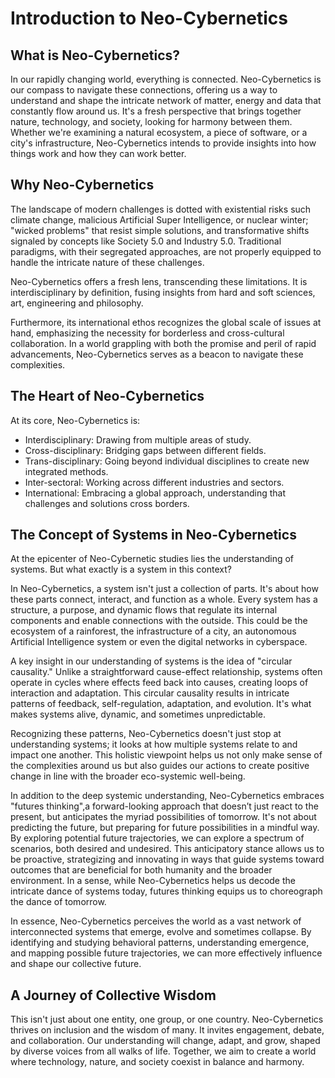 # Introduction to Neo-Cybernetics

## What is Neo-Cybernetics?

In our rapidly changing world, everything is connected. Neo-Cybernetics is our compass to navigate these connections, offering us a way to understand and shape the intricate network of matter, energy and data that constantly flow around us. It's a fresh perspective that brings together nature, technology, and society, looking for harmony between them. Whether we're examining a natural ecosystem, a piece of software, or a city's infrastructure, Neo-Cybernetics intends to provide insights into how things work and how they can work better.

## Why Neo-Cybernetics

The landscape of modern challenges is dotted with existential risks such climate change, malicious Artificial Super Intelligence, or nuclear winter; "wicked problems" that resist simple solutions, and transformative shifts signaled by concepts like Society 5.0 and Industry 5.0. Traditional paradigms, with their segregated approaches, are not properly equipped to handle the intricate nature of these challenges. 

Neo-Cybernetics offers a fresh lens, transcending these limitations. It is interdisciplinary by definition, fusing insights from hard and soft sciences, art, engineering and philosophy. 

Furthermore, its international ethos recognizes the global scale of issues at hand, emphasizing the necessity for borderless and cross-cultural collaboration. In a world grappling with both the promise and peril of rapid advancements, Neo-Cybernetics serves as a beacon to navigate these complexities.

## The Heart of Neo-Cybernetics

At its core, Neo-Cybernetics is:

- Interdisciplinary: Drawing from multiple areas of study.
- Cross-disciplinary: Bridging gaps between different fields.
- Trans-disciplinary: Going beyond individual disciplines to create new integrated methods.
- Inter-sectoral: Working across different industries and sectors.
- International: Embracing a global approach, understanding that challenges and solutions cross borders.

## The Concept of Systems in Neo-Cybernetics

At the epicenter of Neo-Cybernetic studies lies the understanding of systems. But what exactly is a system in this context?

In Neo-Cybernetics, a system isn't just a collection of parts. It's about how these parts connect, interact, and function as a whole. Every system has a structure, a purpose, and  dynamic flows that regulate its internal components and enable connections with the outside. This could be the ecosystem of a rainforest, the infrastructure of a city, an autonomous Artificial Intelligence system or even the digital networks in cyberspace. 

A key insight in our understanding of systems is the idea of "circular causality." Unlike a straightforward cause-effect relationship, systems often operate in cycles where effects feed back into causes, creating loops of interaction and adaptation. This circular causality results in intricate patterns of feedback, self-regulation, adaptation, and evolution. It's what makes systems alive, dynamic, and sometimes unpredictable.

Recognizing these patterns, Neo-Cybernetics doesn't just stop at understanding systems; it looks at how multiple systems relate to and impact one another. This holistic viewpoint helps us not only make sense of the complexities around us but also guides our actions to create positive change in line with the broader eco-systemic well-being.

In addition to the deep systemic understanding, Neo-Cybernetics embraces "futures thinking",a forward-looking approach that doesn’t just react to the present, but anticipates the myriad possibilities of tomorrow. It's not about predicting the future, but preparing for future possibilities in a mindful way. By exploring potential future trajectories, we can explore a spectrum of scenarios, both desired and undesired. This anticipatory stance allows us to be proactive, strategizing and innovating in ways that guide systems toward outcomes that are beneficial for both humanity and the broader environment. In a sense, while Neo-Cybernetics helps us decode the intricate dance of systems today, futures thinking equips us to choreograph the dance of tomorrow.

In essence, Neo-Cybernetics perceives the world as a vast network of interconnected systems that emerge, evolve and sometimes collapse. By identifying and studying behavioral patterns, understanding emergence, and mapping possible future trajectories, we can more effectively influence and shape our collective future.

## A Journey of Collective Wisdom

This isn't just about one entity, one group, or one country. Neo-Cybernetics thrives on inclusion and the wisdom of many. It invites engagement, debate, and collaboration. Our understanding will change, adapt, and grow, shaped by diverse voices from all walks of life. Together, we aim to create a world where technology, nature, and society coexist in balance and harmony.

